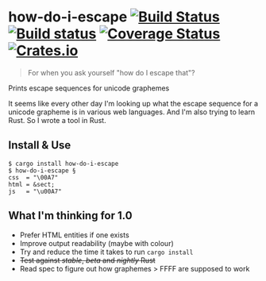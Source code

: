 # how-do-i-escape [![Build Status](https://travis-ci.org/p-jackson/how-do-i-escape.svg?branch=master)](https://travis-ci.org/p-jackson/how-do-i-escape) [![Build status](https://ci.appveyor.com/api/projects/status/tlof6gpgu837vvx7?svg=true)](https://ci.appveyor.com/project/p-jackson/how-do-i-escape) [![Coverage Status](https://coveralls.io/repos/github/p-jackson/how-do-i-escape/badge.svg?branch=master)](https://coveralls.io/github/p-jackson/how-do-i-escape?branch=master) [![Crates.io](https://img.shields.io/crates/v/how-do-i-escape.svg?maxAge=3600)](https://crates.io/crates/how-do-i-escape)

> For when you ask yourself "how do I escape that"?

Prints escape sequences for unicode graphemes

It seems like every other day I'm looking up what the escape sequence for a
unicode grapheme is in various web languages. And I'm also trying to learn Rust.
So I wrote a tool in Rust.

## Install & Use

```
$ cargo install how-do-i-escape
$ how-do-i-escape §
css  = "\00A7"
html = &sect;
js   = "\u00A7"
```

## What I'm thinking for 1.0

* Prefer HTML entities if one exists
* Improve output readability (maybe with colour)
* Try and reduce the time it takes to run `cargo install`
* ~~Test against *stable*, *beta* and *nightly* Rust~~
* Read spec to figure out how graphemes > FFFF are supposed to work
